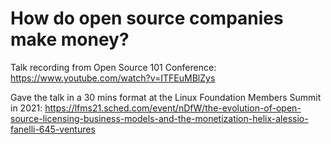 # How do open source companies make money?

Talk recording from Open Source 101 Conference: https://www.youtube.com/watch?v=ITFEuMBlZys

Gave the talk in a 30 mins format at the Linux Foundation Members Summit in 2021: https://lfms21.sched.com/event/nDfW/the-evolution-of-open-source-licensing-business-models-and-the-monetization-helix-alessio-fanelli-645-ventures
